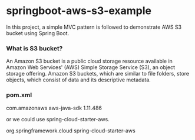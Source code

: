 # springboot-aws-s3-example
In this project, a simple MVC pattern is followed to demonstrate AWS S3 bucket using Spring Boot. 
### What is S3 bucket?
An Amazon S3 bucket is a public cloud storage resource available in Amazon Web Services' (AWS) Simple Storage Service (S3), an object storage offering. Amazon S3 buckets, which are similar to file folders, store objects, which consist of data and its descriptive metadata.
### pom.xml
<dependency>
    <groupId>com.amazonaws</groupId>
    <artifactId>aws-java-sdk</artifactId>
    <version>1.11.486</version>
</dependency>

or we could use spring-cloud-starter-aws.

<dependency>
    <groupId>org.springframework.cloud</groupId>
    <artifactId>spring-cloud-starter-aws</artifactId>
</dependency>
